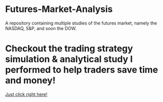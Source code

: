 # Futures-Market-Analysis
A repository containing multiple studies of the futures market, namely the NASDAQ, S&amp;P, and soon the DOW.

# Checkout the trading strategy simulation & analytical study I performed to help traders save time and money! 
[Just click right here!](https://github.com/Saatvik1/Futures-Market-Analysis/tree/main/Analysis/NQ/Zanek5Breakout) 
